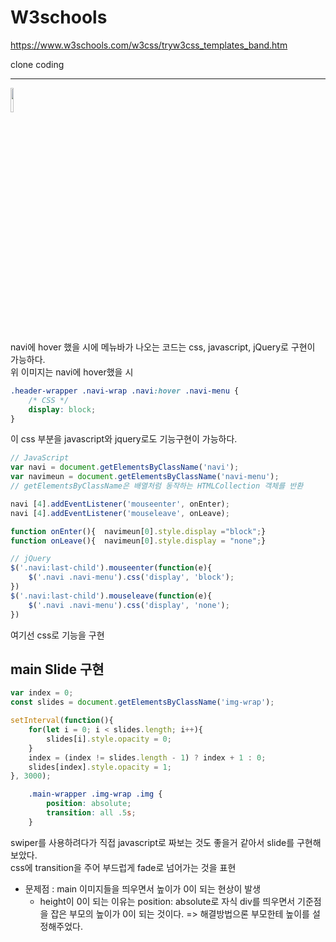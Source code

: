 # W3schools

https://www.w3schools.com/w3css/tryw3css_templates_band.htm

clone coding <br>

<hr>
<img width="10%" src="https://user-images.githubusercontent.com/85651246/129460836-4918e82b-da37-4125-9ee5-6a35b382d853.PNG" /> <br>

navi에 hover 했을 시에 메뉴바가 나오는 코드는 css, javascript, jQuery로 구현이 가능하다. <br>
위 이미지는 navi에 hover했을 시

```css
.header-wrapper .navi-wrap .navi:hover .navi-menu {
	/* CSS */
	display: block;
} 
```
이 css 부분을 javascript와 jquery로도 기능구현이 가능하다.

```javascript
// JavaScript
var navi = document.getElementsByClassName('navi');
var navimeun = document.getElementsByClassName('navi-menu');
// getElementsByClassName은 배열처럼 동작하는 HTMLCollection 객체를 반환 

navi [4].addEventListener('mouseenter', onEnter);
navi [4].addEventListener('mouseleave', onLeave);

function onEnter(){  navimeun[0].style.display ="block";}
function onLeave(){  navimeun[0].style.display = "none";} 
```


```javascript
// jQuery
$('.navi:last-child').mouseenter(function(e){
	$('.navi .navi-menu').css('display', 'block');
})
$('.navi:last-child').mouseleave(function(e){
	$('.navi .navi-menu').css('display', 'none');
})
```

여기선 css로 기능을 구현



## main Slide 구현

```javascript 
var index = 0;
const slides = document.getElementsByClassName('img-wrap');

setInterval(function(){
	for(let i = 0; i < slides.length; i++){
		slides[i].style.opacity = 0;
	}
	index = (index != slides.length - 1) ? index + 1 : 0;
	slides[index].style.opacity = 1;
}, 3000);

```

```css
	.main-wrapper .img-wrap .img {
		position: absolute;
		transition: all .5s;
	}
```

swiper를 사용하려다가 직접 javascript로 짜보는 것도 좋을거 같아서 slide를 구현해보았다. <br>
css에 transition을 주어 부드럽게 fade로 넘어가는 것을 표현

* 문제점 : main 이미지들을 띄우면서 높이가 0이 되는 현상이 발생
  - height이 0이 되는 이유는 position: absolute로 자식 div를 띄우면서 기준점을 잡은 부모의 높이가 0이 되는 것이다. => 해결방법으론 부모한테 높이를 설정해주었다.